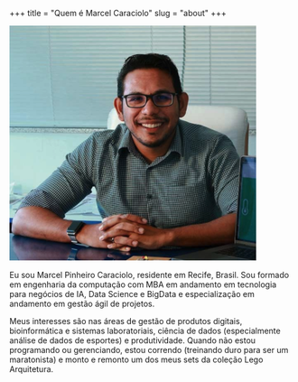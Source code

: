 +++
title = "Quem é Marcel Caraciolo"
slug = "about"
+++

![Marcel](/images/marcel_2.png)

Eu sou Marcel Pinheiro Caraciolo, residente em Recife, Brasil. Sou formado em engenharia da computação com MBA em andamento em tecnologia para negócios de IA, Data Science e BigData e especialização em andamento em gestão ágil de projetos.

Meus interesses são nas áreas de gestão de produtos digitais, bioinformática e sistemas laboratoriais, ciência de dados (especialmente análise de dados de esportes) e produtividade. Quando não estou programando ou gerenciando, estou correndo (treinando duro para ser um maratonista) e monto e remonto um dos meus sets da coleção Lego Arquitetura.